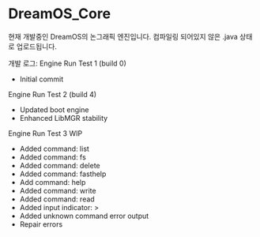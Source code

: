 # DreamOS_Core
현재 개발중인 DreamOS의 논그래픽 엔진입니다.
컴파일링 되어있지 않은 .java 상태로 업로드됩니다.

개발 로그:
Engine Run Test 1 (build 0)
- Initial commit

Engine Run Test 2 (build 4)
- Updated boot engine
- Enhanced LibMGR stability

Engine Run Test 3 WIP
- Added command: list
- Added command: fs
- Added command: delete
- Added command: fasthelp
- Add command: help
- Added command: write
- Added command: read
- Added input indicator: >
- Added unknown command error output
- Repair errors
